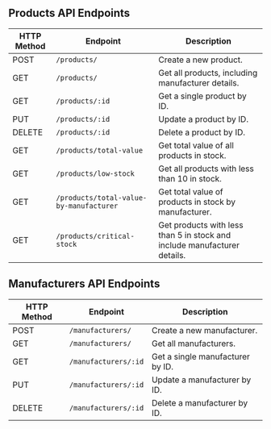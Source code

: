 ## Products API Endpoints

| HTTP Method | Endpoint                              | Description                                                                    |
|-------------|---------------------------------------|--------------------------------------------------------------------------------|
| POST        | `/products/`                          | Create a new product.                                                          |
| GET         | `/products/`                          | Get all products, including manufacturer details.                              |
| GET         | `/products/:id`                       | Get a single product by ID.                                                    |
| PUT         | `/products/:id`                       | Update a product by ID.                                                        |
| DELETE      | `/products/:id`                       | Delete a product by ID.                                                        |
| GET         | `/products/total-value`               | Get total value of all products in stock.                                      |
| GET         | `/products/low-stock`                 | Get all products with less than 10 in stock.                                   |
| GET         | `/products/total-value-by-manufacturer` | Get total value of products in stock by manufacturer.                        |
| GET         | `/products/critical-stock`            | Get products with less than 5 in stock and include manufacturer details.       |

## Manufacturers API Endpoints

| HTTP Method | Endpoint                             | Description                                                   |
|-------------|--------------------------------------|---------------------------------------------------------------|
| POST        | `/manufacturers/`                    | Create a new manufacturer.                                    |
| GET         | `/manufacturers/`                    | Get all manufacturers.                                        |
| GET         | `/manufacturers/:id`                 | Get a single manufacturer by ID.                              |
| PUT         | `/manufacturers/:id`                 | Update a manufacturer by ID.                                  |
| DELETE      | `/manufacturers/:id`                 | Delete a manufacturer by ID.                                  |
